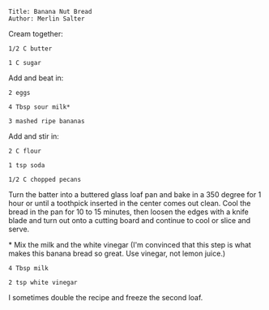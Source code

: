 ~~~ recipe-info
Title: Banana Nut Bread
Author: Merlin Salter
~~~

Cream together:

~~~ recipe-ingredients
1/2 C butter

1 C sugar
~~~

Add and beat in:

~~~ recipe-ingredients
2 eggs

4 Tbsp sour milk*

3 mashed ripe bananas
~~~

Add and stir in:

~~~ recipe-ingredients
2 C flour

1 tsp soda

1/2 C chopped pecans
~~~

Turn the batter into a buttered glass loaf pan and bake in a 350 degree for 1 hour or until a
toothpick inserted in the center comes out clean. Cool the bread in the pan for 10 to 15 minutes,
then loosen the edges with a knife blade and turn out onto a cutting board and continue to cool or
slice and serve.

\* Mix the milk and the white vinegar (I'm convinced that this step is what makes this banana bread
so great. Use vinegar, not lemon juice.)

~~~ recipe-ingredients
4 Tbsp milk

2 tsp white vinegar
~~~

I sometimes double the recipe and freeze the second loaf.
